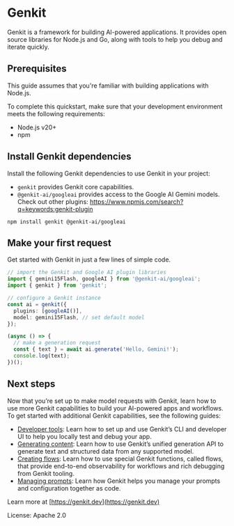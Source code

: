 # Genkit

Genkit is a framework for building AI-powered applications. It provides open source libraries for Node.js and Go, along with tools to help you debug and iterate quickly.

## Prerequisites

This guide assumes that you're familiar with building applications with Node.js.

To complete this quickstart, make sure that your development environment meets
the following requirements:

- Node.js v20+
- npm

## Install Genkit dependencies

Install the following Genkit dependencies to use Genkit in your project:

- `genkit` provides Genkit core capabilities.
- `@genkit-ai/googleai` provides access to the Google AI Gemini models. Check out other plugins: https://www.npmjs.com/search?q=keywords:genkit-plugin

```posix-terminal
npm install genkit @genkit-ai/googleai
```

## Make your first request

Get started with Genkit in just a few lines of simple code.

```ts
// import the Genkit and Google AI plugin libraries
import { gemini15Flash, googleAI } from '@genkit-ai/googleai';
import { genkit } from 'genkit';

// configure a Genkit instance
const ai = genkit({
  plugins: [googleAI()],
  model: gemini15Flash, // set default model
});

(async () => {
  // make a generation request
  const { text } = await ai.generate('Hello, Gemini!');
  console.log(text);
})();
```

## Next steps

Now that you’re set up to make model requests with Genkit, learn how to use more
Genkit capabilities to build your AI-powered apps and workflows. To get started
with additional Genkit capabilities, see the following guides:

- [Developer tools](https://genkit.dev/docs/devtools/): Learn how to set up and use
  Genkit’s CLI and developer UI to help you locally test and debug your app.
- [Generating content](https://genkit.dev/docs/models/): Learn how to use Genkit’s unified
  generation API to generate text and structured data from any supported
  model.
- [Creating flows](https://genkit.dev/docs/flows/): Learn how to use special Genkit
  functions, called flows, that provide end-to-end observability for workflows
  and rich debugging from Genkit tooling.
- [Managing prompts](https://genkit.dev/docs/dotprompt/): Learn how Genkit helps you manage
  your prompts and configuration together as code.

Learn more at [https://genkit.dev](https://genkit.dev)

License: Apache 2.0
